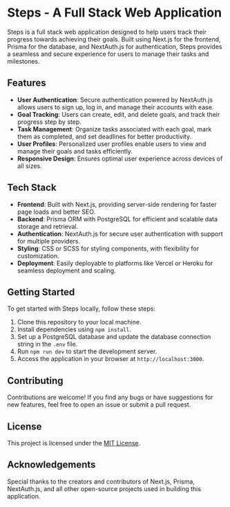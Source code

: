 # Steps - A Full Stack Web Application

Steps is a full stack web application designed to help users track their progress towards achieving their goals. Built using Next.js for the frontend, Prisma for the database, and NextAuth.js for authentication, Steps provides a seamless and secure experience for users to manage their tasks and milestones.

## Features

- **User Authentication**: Secure authentication powered by NextAuth.js allows users to sign up, log in, and manage their accounts with ease.
- **Goal Tracking**: Users can create, edit, and delete goals, and track their progress step by step.
- **Task Management**: Organize tasks associated with each goal, mark them as completed, and set deadlines for better productivity.
- **User Profiles**: Personalized user profiles enable users to view and manage their goals and tasks efficiently.
- **Responsive Design**: Ensures optimal user experience across devices of all sizes.

## Tech Stack

- **Frontend**: Built with Next.js, providing server-side rendering for faster page loads and better SEO.
- **Backend**: Prisma ORM with PostgreSQL for efficient and scalable data storage and retrieval.
- **Authentication**: NextAuth.js for secure user authentication with support for multiple providers.
- **Styling**: CSS or SCSS for styling components, with flexibility for customization.
- **Deployment**: Easily deployable to platforms like Vercel or Heroku for seamless deployment and scaling.

## Getting Started

To get started with Steps locally, follow these steps:

1. Clone this repository to your local machine.
2. Install dependencies using `npm install`.
3. Set up a PostgreSQL database and update the database connection string in the `.env` file.
4. Run `npm run dev` to start the development server.
5. Access the application in your browser at `http://localhost:3000`.

## Contributing

Contributions are welcome! If you find any bugs or have suggestions for new features, feel free to open an issue or submit a pull request.

## License

This project is licensed under the [MIT License](LICENSE).

## Acknowledgements

Special thanks to the creators and contributors of Next.js, Prisma, NextAuth.js, and all other open-source projects used in building this application.

